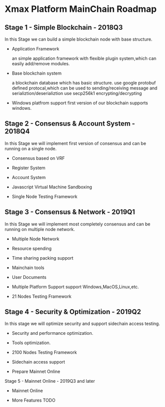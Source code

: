 # Xmax Platform MainChain Roadmap


Stage 1 - Simple Blockchain  - 2018Q3
-------------------------------
In this Stage we can build a simple blockchain node with base structure.

* Application Framework

    an simple application framework with flexible plugin system,which can easily add/remove modules.

* Base blockchain system
   
   a blockchain database which has basic structure. 
   use google protobuf defined protocal,which can be used to sending/receiving message and serializtion/deserializtion
   use secp256k1 encrypting/decrypting 

* Windows platfrom support
  first version of our blockchain supports windows. 


Stage 2 - Consensus & Account System - 2018Q4
-----------------------------------
In this Stage we will implement first version of consensus and can be running on a single node.

* Consensus based on VRF

* Register System

* Account System

* Javascript Virtual Machine Sandboxing
  
* Single Node Testing Framework

Stage 3 - Consensus & Network  - 2019Q1
------------------------------
In this Stage we will implement most completely consensus and can be running on multiple node network.
* Multiple Node Network

* Resource spending

* Time sharing packing support

* Mainchain tools

* User Documents

* Multiple Platform Support
  support Windows,MacOS,Linux,etc.
  
* 21 Nodes Testing Framework

Stage 4 - Security & Optimization - 2019Q2
-------------------------------
In this stage we will optimize security and support sidechain access testing.
* Security and performance optimization.

* Tools optimization.

* 2100 Nodes Testing Framework

* Sidechain access support

* Prepare Mainnet Online

Stage 5 -  Mainnet Online  - 2019Q3 and later

* Mainnet Online

* More Features TODO

